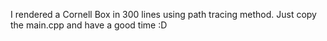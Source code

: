 I rendered a Cornell Box in 300 lines using path tracing method. 
Just copy the main.cpp and have a good time :D
